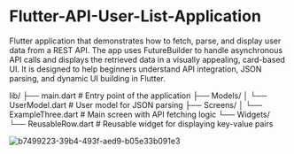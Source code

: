 # Flutter-API-User-List-Application
Flutter application that demonstrates how to fetch, parse, and display user data from a REST API. The app uses FutureBuilder to handle asynchronous API calls and displays the retrieved data in a visually appealing, card-based UI. It is designed to help beginners understand API integration, JSON parsing, and dynamic UI building in Flutter.


lib/
├── main.dart                # Entry point of the application
├── Models/
│   └── UserModel.dart       # User model for JSON parsing
├── Screens/
│   └── ExampleThree.dart    # Main screen with API fetching logic
└── Widgets/
    └── ReusableRow.dart     # Reusable widget for displaying key-value pairs


![b7499223-39b4-493f-aed9-b05e33b091e3](https://github.com/user-attachments/assets/9c045e75-dc75-4717-8a4d-78a369bfcd86)
